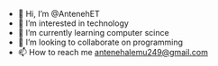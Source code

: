 - 👋 Hi, I’m @AntenehET
- 👀 I’m interested in technology
- 🌱 I’m currently learning computer scince
- 💞️ I’m looking to collaborate on programming
- 📫 How to reach me antenehalemu249@gmail.com

<!---
Antonioo249/Antonioo249 is a ✨ special ✨ repository because its `README.md` (this file) appears on your GitHub profile.
You can click the Preview link to take a look at your changes.
--->
